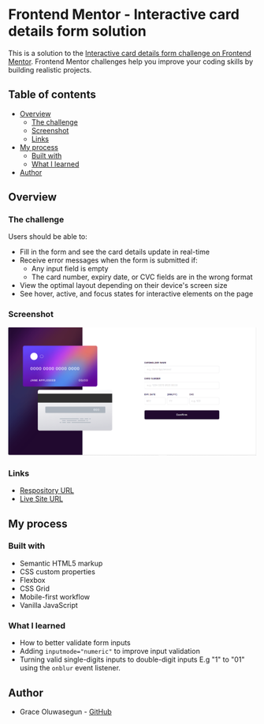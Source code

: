 # Frontend Mentor - Interactive card details form solution

This is a solution to the [Interactive card details form challenge on Frontend Mentor](https://www.frontendmentor.io/challenges/interactive-card-details-form-XpS8cKZDWw). Frontend Mentor challenges help you improve your coding skills by building realistic projects. 

## Table of contents

- [Overview](#overview)
  - [The challenge](#the-challenge)
  - [Screenshot](#screenshot)
  - [Links](#links)
- [My process](#my-process)
  - [Built with](#built-with)
  - [What I learned](#what-i-learned)
- [Author](#author)

## Overview

### The challenge

Users should be able to:

- Fill in the form and see the card details update in real-time
- Receive error messages when the form is submitted if:
  - Any input field is empty
  - The card number, expiry date, or CVC fields are in the wrong format
- View the optimal layout depending on their device's screen size
- See hover, active, and focus states for interactive elements on the page

### Screenshot

![Interactive Card Details Image](image.png)


### Links

- [Respository URL](https://github.com/Techylawyer/interactive-card-details)
- [Live Site URL](https://interactive-card-details-techylawyer.netlify.app/)

## My process

### Built with

- Semantic HTML5 markup
- CSS custom properties
- Flexbox
- CSS Grid
- Mobile-first workflow
- Vanilla JavaScript


### What I learned

- How to better validate form inputs
- Adding `inputmode="numeric"` to improve input validation
- Turning valid single-digits inputs to double-digit inputs E.g "1" to "01" using the `onblur` event listener.

## Author

- Grace Oluwasegun - [GitHub](https://github.com/Techylawyer)

